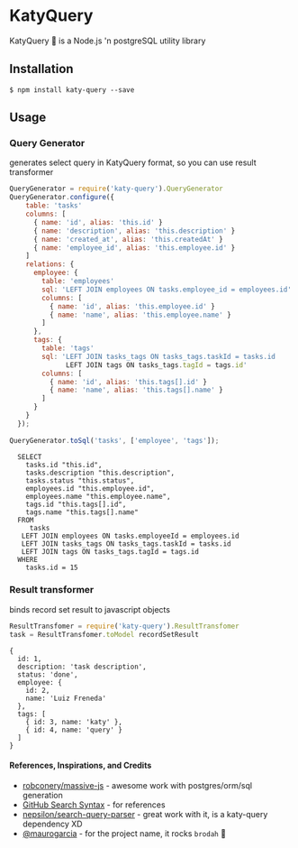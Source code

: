 # KatyQuery
KatyQuery :microphone: is a Node.js 'n postgreSQL utility library

## Installation

```shell
$ npm install katy-query --save
```

## Usage

### Query Generator

generates select query in KatyQuery format, so you can use result transformer

```javascript
QueryGenerator = require('katy-query').QueryGenerator
QueryGenerator.configure({
    table: 'tasks'
    columns: [
      { name: 'id', alias: 'this.id' }
      { name: 'description', alias: 'this.description' }
      { name: 'created_at', alias: 'this.createdAt' }
      { name: 'employee_id', alias: 'this.employee.id' }
    ]
    relations: {
      employee: {
        table: 'employees'
        sql: 'LEFT JOIN employees ON tasks.employee_id = employees.id'
        columns: [
          { name: 'id', alias: 'this.employee.id' }
          { name: 'name', alias: 'this.employee.name' }
        ]
      },
      tags: {
        table: 'tags'
        sql: 'LEFT JOIN tasks_tags ON tasks_tags.taskId = tasks.id 
              LEFT JOIN tags ON tasks_tags.tagId = tags.id'
        columns: [
          { name: 'id', alias: 'this.tags[].id' }
          { name: 'name', alias: 'this.tags[].name' }
        ]
      }
    }
  });
  
QueryGenerator.toSql('tasks', ['employee', 'tags']);
```


```
  SELECT 
    tasks.id "this.id",
    tasks.description "this.description",
    tasks.status "this.status",
    employees.id "this.employee.id",
    employees.name "this.employee.name",
    tags.id "this.tags[].id",
    tags.name "this.tags[].name"
  FROM
     tasks
   LEFT JOIN employees ON tasks.employeeId = employees.id
   LEFT JOIN tasks_tags ON tasks_tags.taskId = tasks.id
   LEFT JOIN tags ON tasks_tags.tagId = tags.id
  WHERE
    tasks.id = 15
```

### Result transformer 

binds record set result to javascript objects

```javascript
ResultTransfomer = require('katy-query').ResultTransfomer
task = ResultTransfomer.toModel recordSetResult
```

```
{
  id: 1,
  description: 'task description',
  status: 'done',
  employee: { 
    id: 2,
    name: 'Luiz Freneda'
  },
  tags: [
    { id: 3, name: 'katy' },
    { id: 4, name: 'query' }
  ]
}
```

#### References, Inspirations, and Credits

- [robconery/massive-js](https://github.com/robconery/massive-js) - awesome work with postgres/orm/sql generation
- [GitHub Search Syntax](https://help.github.com/articles/search-syntax/) - for references
- [nepsilon/search-query-parser](https://github.com/nepsilon/search-query-parser) - great work with it, is a katy-query dependency XD
- [@maurogarcia](http://github.com/maurogarcia) - for the project name, it rocks `brodah` :microphone: